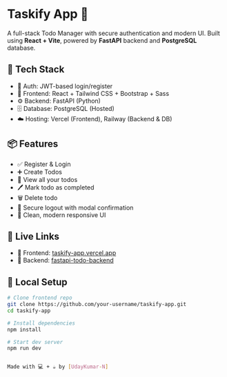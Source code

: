 # Taskify App 📝

A full-stack Todo Manager with secure authentication and modern UI. Built using **React + Vite**, powered by **FastAPI** backend and **PostgreSQL** database.

## 🚀 Tech Stack

- 🔐 Auth: JWT-based login/register
- 💅 Frontend: React + Tailwind CSS + Bootstrap + Sass
- ⚙️ Backend: FastAPI (Python)
- 🗄️ Database: PostgreSQL (Hosted)
- ☁️ Hosting: Vercel (Frontend), Railway (Backend & DB)

## 📦 Features

- ✅ Register & Login
- ➕ Create Todos
- 📄 View all your todos
- 🖊️ Mark todo as completed
- 🗑️ Delete todo
- 🚪 Secure logout with modal confirmation
- 🌙 Clean, modern responsive UI

## 🔗 Live Links

- 🔗 Frontend: [taskify-app.vercel.app](https://taskify-app.vercel.app)  
- 🔗 Backend: [fastapi-todo-backend](https://fastapi-todo-backend-production.up.railway.app)

## 🧠 Local Setup

```bash
# Clone frontend repo
git clone https://github.com/your-username/taskify-app.git
cd taskify-app

# Install dependencies
npm install

# Start dev server
npm run dev


Made with 💻 + ☕ by [UdayKumar-N]